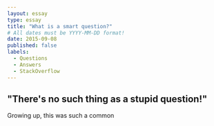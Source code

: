 ```yaml
---
layout: essay
type: essay
title: "What is a smart question?"
# All dates must be YYYY-MM-DD format!
date: 2015-09-08
published: false
labels:
  - Questions
  - Answers
  - StackOverflow
---
```


## "There's no such thing as a stupid question!"

Growing up, this was such a common 
